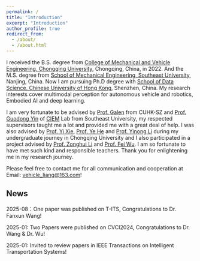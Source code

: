 ```yaml
---
permalink: /
title: "Introduction"
excerpt: "Introduction"
author_profile: true
redirect_from: 
  - /about/
  - /about.html
---
```


I received the B.S. degree from [College of Mechanical and Vehicle Engineering, Chongqing University](http://www.cme.cqu.edu.cn/), Chongqing, China, in 2022. And the M.S. degree from [School of Mechanical Engineering, Southeast University](https://me.seu.edu.cn/), Nanjing, China. Now I am pursuing Ph.D degree with [School of Data Science, Chinese University of Hong Kong](https://sds.cuhk.edu.cn/), Shenzhen, China. My research interests cover multimodal perception for autonomous vehicle and robotics, Embodied AI and deep learning.

I am very fortunate to be advised by [Prof. Galen](http://guiliang.me/) from CUHK-SZ and [Prof. Guodong Yin](https://me.seu.edu.cn/ygd/list.htm) of [CIEM](https://ciem.seu.edu.cn/) Lab from Southeast University, my respected supervisors taught me a lot and provided me with a great deal of help. I was also advised by [Prof. Yi Xie](https://faculty.cqu.edu.cn/YiXie1), [Prof. Ye He](https://faculty.cqu.edu.cn/YeHe) and [Prof. Yinong Li](https://faculty.cqu.edu.cn/YinongLi) during my undergraduate journey in Chongqing University and I also participated in a project advised by [Prof. Zonghui Li](https://faculty.bjtu.edu.cn/9428/) and [Prof. Fei Wu](https://faculty.cqu.edu.cn/FeiWu1/zh_CN/yjfx/341547/content/3609.htm). I am so fortunate to have met such kind and responsible teachers. Thank you for enlightening me in my research journey.

Please feel free to contact me for all communication and cooperation at Email: [vehicle_liang@163.com](vehicle_liang@163.com)!


News
-------
2025-08：One paper was published on T-ITS, Congratulations to Dr. Fanxun Wang!

2025-01: Two Papers were published on CVCI2024, Congratulations to Dr. Wang & Dr. Wu!

2025-01: Invited to review papers in IEEE Transactions on Intelligent Transportation Systems!
